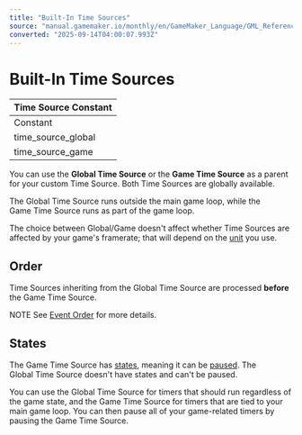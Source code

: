 ```yaml
---
title: "Built-In Time Sources"
source: "manual.gamemaker.io/monthly/en/GameMaker_Language/GML_Reference/Time_Sources/Built_In_Time_Sources.htm"
converted: "2025-09-14T04:00:07.993Z"
---
```


# Built-In Time Sources

| Time Source Constant |
| --- |
| Constant | Description | Value |
| time_source_global | The Global Time Source | 0 |
| time_source_game | The Game Time Source | 1 |

You can use the **Global Time Source** or the **Game Time Source** as a parent for your custom Time Source. Both Time Sources are globally available.

The Global Time Source runs outside the main game loop, while the Game Time Source runs as part of the game loop.

The choice between Global/Game doesn't affect whether Time Sources are affected by your game's framerate; that will depend on the [unit](Time_Source_Units.md) you use.

## Order

Time Sources inheriting from the Global Time Source are processed **before** the Game Time Source.

NOTE See [Event Order](../../../The_Asset_Editors/Object_Properties/Event_Order.md) for more details.

## States

The Game Time Source has [states](Time_Source_States.md), meaning it can be [paused](time_source_pause.md). The Global Time Source doesn't have states and can't be paused.

You can use the Global Time Source for timers that should run regardless of the game state, and the Game Time Source for timers that are tied to your main game loop. You can then pause all of your game-related timers by pausing the Game Time Source.